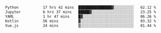<!--START_SECTION:waka-->

```txt
Python           17 hrs 42 mins  ███████████████▓░░░░░░░░░   62.12 %
Jupyter          6 hrs 37 mins   █████▓░░░░░░░░░░░░░░░░░░░   23.25 %
YAML             1 hr 47 mins    █▓░░░░░░░░░░░░░░░░░░░░░░░   06.26 %
Kotlin           56 mins         ▓░░░░░░░░░░░░░░░░░░░░░░░░   03.32 %
Vue.js           24 mins         ▒░░░░░░░░░░░░░░░░░░░░░░░░   01.44 %
```

<!--END_SECTION:waka-->

